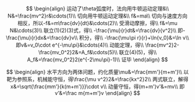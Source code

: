 $$
\begin{align}
运动了\theta弧度时，法向用牛顿运动定理&\\
N&=\frac{mv^2}r&\cdots(1)\\
切向用牛顿运动定理&\\
f&=ma\\
切向与速度方向相反，所以-f&=m\frac{dv}{dt}&\cdots(2)\\
受滑动摩擦，得\\
f&=\mu N&\cdots(3)\\
联立(1)(2)(3)式，得\\
-\frac{\mu}{r}dt&=\frac{dv}{v^2}\\
即-\frac{\mu}{r}dx&=\frac{dv}v\\
积分，得\\
-\frac{\mu\pi r}{r}+\ln{v_0}&=\ln v\\
即v&=v_0\cdot e^{-\mu\pi}&\cdots(4)\\
动能定理，得\\
\frac{mv^2}2-\frac{mv_0^2}2&=A_f&\cdots(5)\\
联立(4)(5)，得\\
A_f&=\frac{mv_0^2}2(e^{-2\mu\pi}-1)\\
证毕
\end{align}
$$

$$
\begin{align}
水平方向为两体问题，约化质量\mu&=\frac{mm'}{m+m'}\\
以靶为参照系，机械能守恒，得\frac{\mu v^2}2&=\frac{kx^2}2\\
两式联立，解得x&=\sqrt{\frac{mm'}{k(m+m')}}\cdot v\\
动量守恒，得(m+m')v'&=mv\\
即v'&=\frac m{m+m'}v
\end{align}
$$

